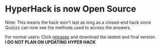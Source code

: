 # HyperHack is now Open Source
Note: This means the hack won't last as long as a closed-end hack since Quizizz can now see the methods used to access the answers.

For normal users: Click [releases](https://hyperdevs.ga/) and download the lastest and final version. **I DO NOT PLAN ON UPDATING HYPER HACK**
